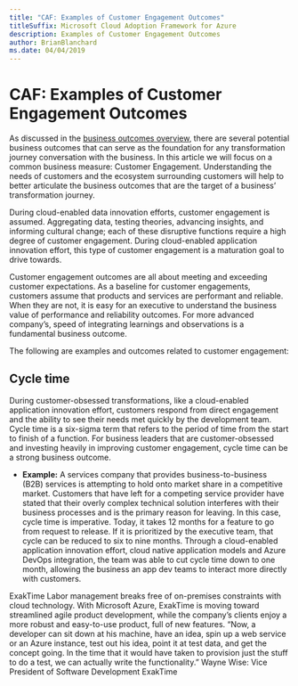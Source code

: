 ```yaml
---
title: "CAF: Examples of Customer Engagement Outcomes"
titleSuffix: Microsoft Cloud Adoption Framework for Azure
description: Examples of Customer Engagement Outcomes
author: BrianBlanchard
ms.date: 04/04/2019
---
```


# CAF: Examples of Customer Engagement Outcomes

As discussed in the [business outcomes overview](./index.md), there are several potential business outcomes that can serve as the foundation for any transformation journey conversation with the business. In this article we will focus on a common business measure: Customer Engagement. Understanding the needs of customers and the ecosystem surrounding customers will help to better articulate the business outcomes that are the target of a business’ transformation journey.

During cloud-enabled data innovation efforts, customer engagement is assumed. Aggregating data, testing theories, advancing insights, and informing cultural change; each of these disruptive functions require a high degree of customer engagement. During  cloud-enabled application innovation effort, this type of customer engagement is a maturation goal to drive towards.

Customer engagement outcomes are all about meeting and exceeding customer expectations. As a baseline for customer engagements, customers assume that products and services are performant and reliable. When they are not, it is easy for an executive to understand the business value of performance and reliability outcomes. For more advanced company’s, speed of integrating learnings and observations is a fundamental business outcome.

The following are examples and outcomes related to customer engagement:

## Cycle time

During customer-obsessed transformations, like a cloud-enabled application innovation effort, customers respond from direct engagement and the ability to see their needs met quickly by the development team. Cycle time is a six-sigma term that refers to the period of time from the start to finish of a function. For business leaders that are customer-obsessed and investing heavily in improving customer engagement, cycle time can be a strong business outcome.

- **Example:** A services company that provides business-to-business (B2B) services is attempting to hold onto market share in a competitive market. Customers that have left for a competing service provider have stated that their overly complex technical solution interferes with their business processes and is the primary reason for leaving. In this case, cycle time is imperative. Today, it takes 12 months for a feature to go from request to release. If it is prioritized by the executive team, that cycle can be reduced to six to nine months. Through a cloud-enabled application innovation effort, cloud native application models and Azure DevOps integration, the team was able to cut cycle time down to one month, allowing the business an app dev teams to interact more directly with customers.

ExakTime
Labor management breaks free of on-premises constraints with cloud technology. With Microsoft Azure, ExakTime is moving toward streamlined agile product development, while the company’s clients enjoy a more robust and easy-to-use product, full of new features. “Now, a developer can sit down at his machine, have an idea, spin up a web service or an Azure instance, test out his idea, point it at test data, and get the concept going. In the time that it would have taken to provision just the stuff to do a test, we can actually write the functionality.”
Wayne Wise: Vice President of Software Development
ExakTime